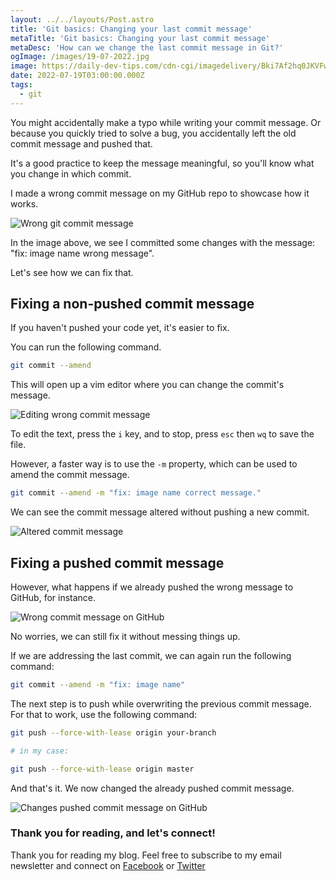 ```yaml
---
layout: ../../layouts/Post.astro
title: 'Git basics: Changing your last commit message'
metaTitle: 'Git basics: Changing your last commit message'
metaDesc: 'How can we change the last commit message in Git?'
ogImage: /images/19-07-2022.jpg
image: https://daily-dev-tips.com/cdn-cgi/imagedelivery/Bki7Af2hq0JKVFw1XYYMQg/feda1e7a-a19c-4f97-09d1-499a7d462300
date: 2022-07-19T03:00:00.000Z
tags:
  - git
---
```


You might accidentally make a typo while writing your commit message.
Or because you quickly tried to solve a bug, you accidentally left the old commit message and pushed that.

It's a good practice to keep the message meaningful, so you'll know what you change in which commit.

I made a wrong commit message on my GitHub repo to showcase how it works.

![Wrong git commit message](https://cdn.hashnode.com/res/hashnode/image/upload/v1657347172860/0cIuhVSKI.png)

In the image above, we see I committed some changes with the message: "fix: image name wrong message".

Let's see how we can fix that.

## Fixing a non-pushed commit message

If you haven't pushed your code yet, it's easier to fix.

You can run the following command.

```bash
git commit --amend
```

This will open up a vim editor where you can change the commit's message.

![Editing wrong commit message](https://cdn.hashnode.com/res/hashnode/image/upload/v1657347525992/wcl3WPzrY.png)

To edit the text, press the `i` key, and to stop, press `esc` then `wq` to save the file.

However, a faster way is to use the `-m` property, which can be used to amend the commit message.

```bash
git commit --amend -m "fix: image name correct message."
```

We can see the commit message altered without pushing a new commit.

![Altered commit message](https://cdn.hashnode.com/res/hashnode/image/upload/v1657347670214/I9lgb4_pn.png)

## Fixing a pushed commit message

However, what happens if we already pushed the wrong message to GitHub, for instance.

![Wrong commit message on GitHub](https://cdn.hashnode.com/res/hashnode/image/upload/v1657347913051/lGc_stSHQ.png)

No worries, we can still fix it without messing things up.

If we are addressing the last commit, we can again run the following command:

```bash
git commit --amend -m "fix: image name"
```

The next step is to push while overwriting the previous commit message.
For that to work, use the following command:

```bash
git push --force-with-lease origin your-branch

# in my case:

git push --force-with-lease origin master
```

And that's it. We now changed the already pushed commit message.

![Changes pushed commit message on GitHub](https://cdn.hashnode.com/res/hashnode/image/upload/v1657348741134/V2WVkoM_K.png)

### Thank you for reading, and let's connect!

Thank you for reading my blog. Feel free to subscribe to my email newsletter and connect on [Facebook](https://www.facebook.com/DailyDevTipsBlog) or [Twitter](https://twitter.com/DailyDevTips1)
